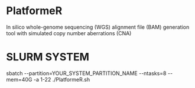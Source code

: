 # PlatformeR
In silico whole-genome sequencing (WGS) alignment file (BAM) generation tool with simulated copy number aberrations (CNA)

# SLURM SYSTEM
sbatch --partition=YOUR_SYSTEM_PARTITION_NAME --ntasks=8 --mem=40G -a 1-22 ./PlatformeR.sh
